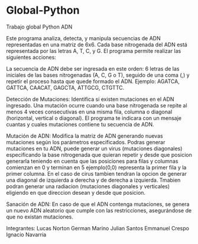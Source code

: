 # Global-Python
Trabajo global Python ADN

Este programa analiza, detecta, y manipula secuencias de ADN representadas en una matriz de 6x6. Cada base nitrogenada del ADN está representada por las letras A, T, C, y G. El programa permite realizar las siguientes acciones:

La secuencia de ADN debe ser ingresada en este orden: 6 letras de las iniciales de las bases nitrogenadas (A, C, G o T), seguido de una coma (,) y repetir el proceso hasta que quede formado el ADN. Ejemplo: AGATCA, GATTCA, CAACAT, GAGCTA, ATTGCG, CTGTTC.

Detección de Mutaciones: Identifica si existen mutaciones en el ADN ingresado. Una mutación ocurre cuando una base nitrogenada se repite al menos 4 veces consecutivas en una misma fila, columna o diagonal (horizontal, vertical o diagonal).
El programa te indicara con un mensaje cuantas y cuales mutaciones contiene tu secuencia de ADN.

Mutación de ADN: Modifica la matriz de ADN generando nuevas mutaciones según los parámetros especificados.
Podras generar mutaciones en tu ADN, puede generar un virus (mutaciones diagonales) especificando la base nitrogenada que quieran repetir y desde que posicion generarla teniendo en cuenta que las posiciones para filas y columnas comienzan en 0 y terminan en 5 ejemplo(0,0) representa la primer fila y la primer columna.
En el caso de cirus tambien tendran la opcion de generar una diagonal de izquierda a derecha y de derecha a izquierda.
Tmabien podran generar una radiacion (mutaciones diagonales y verticales) eligiendo en que direccion desean y desde que posicion.

Sanación de ADN: En caso de que el ADN contenga mutaciones, se genera un nuevo ADN aleatorio que cumple con las restricciones, asegurándose de que no existan mutaciones.

Integrantes: 
Lucas Norton
German Marino
Julian Santos
Emmanuel Crespo
Ignacio Navarria
